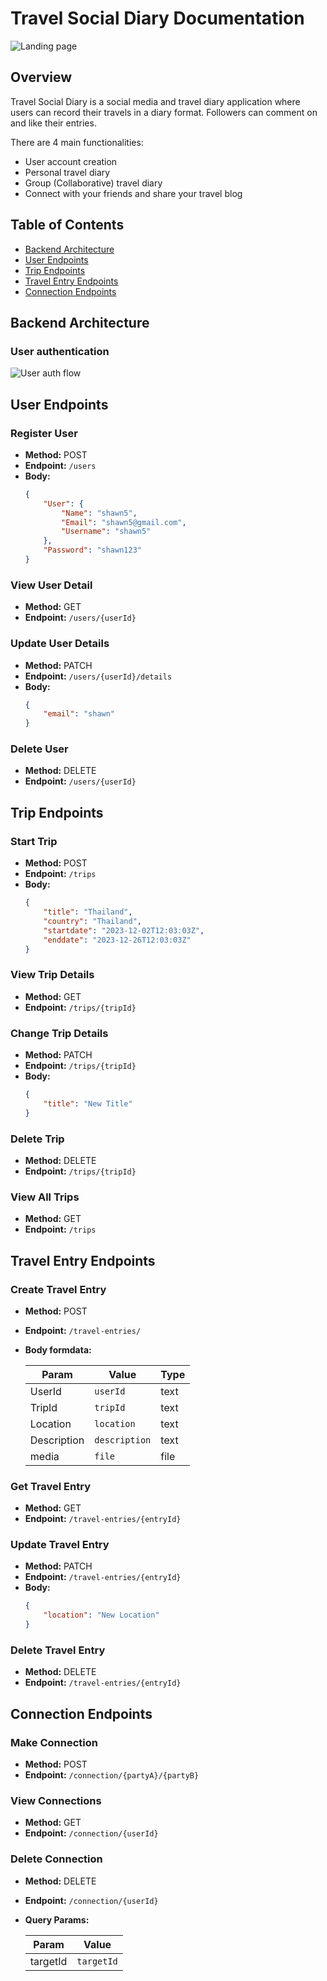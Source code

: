 # Travel Social Diary Documentation

![Landing page](img/client_landing.png)


## Overview
Travel Social Diary is a social media and travel diary application where users can record their travels in a diary format. Followers can comment on and like their entries.

There are 4 main functionalities:
- User account creation
- Personal travel diary 
- Group (Collaborative) travel diary
- Connect with your friends and share your travel blog


## Table of Contents
- [Backend Architecture](#backend-architecture)
- [User Endpoints](#user-endpoints)
- [Trip Endpoints](#trip-endpoints)
- [Travel Entry Endpoints](#travel-entry-endpoints)
- [Connection Endpoints](#connection-endpoints)

## Backend Architecture

### User authentication

![User auth flow](img/user_auth_flow.png)

## User Endpoints

### Register User
- **Method:** POST
- **Endpoint:** `/users`
- **Body:**
  ```json
  {
      "User": {
          "Name": "shawn5",
          "Email": "shawn5@gmail.com",
          "Username": "shawn5"
      },
      "Password": "shawn123"
  }
  ```

### View User Detail
- **Method:** GET
- **Endpoint:** `/users/{userId}`

### Update User Details
- **Method:** PATCH
- **Endpoint:** `/users/{userId}/details`
- **Body:**
  ```json
  {
      "email": "shawn"
  }
  ```

### Delete User
- **Method:** DELETE
- **Endpoint:** `/users/{userId}`

## Trip Endpoints

### Start Trip
- **Method:** POST
- **Endpoint:** `/trips`
- **Body:**
  ```json
  {
      "title": "Thailand",
      "country": "Thailand",
      "startdate": "2023-12-02T12:03:03Z",
      "enddate": "2023-12-26T12:03:03Z"
  }
  ```

### View Trip Details
- **Method:** GET
- **Endpoint:** `/trips/{tripId}`

### Change Trip Details
- **Method:** PATCH
- **Endpoint:** `/trips/{tripId}`
- **Body:**
  ```json
  {
      "title": "New Title" 
  }
  ```

### Delete Trip
- **Method:** DELETE
- **Endpoint:** `/trips/{tripId}`

### View All Trips
- **Method:** GET
- **Endpoint:** `/trips`

## Travel Entry Endpoints

### Create Travel Entry
- **Method:** POST
- **Endpoint:** `/travel-entries/`
- **Body formdata:**

  | Param | Value | Type |
  | ----- | ----- | ---- |
  | UserId | `userId` | text |
  | TripId | `tripId` | text |
  | Location | `location` | text |
  | Description | `description` | text |
  | media | `file` | file |

### Get Travel Entry
- **Method:** GET
- **Endpoint:** `/travel-entries/{entryId}`

### Update Travel Entry
- **Method:** PATCH
- **Endpoint:** `/travel-entries/{entryId}`
- **Body:**
  ```json
  {
      "location": "New Location"
  }
  ```

### Delete Travel Entry
- **Method:** DELETE
- **Endpoint:** `/travel-entries/{entryId}`

## Connection Endpoints

### Make Connection
- **Method:** POST
- **Endpoint:** `/connection/{partyA}/{partyB}`

### View Connections
- **Method:** GET
- **Endpoint:** `/connection/{userId}`

### Delete Connection
- **Method:** DELETE
- **Endpoint:** `/connection/{userId}`
- **Query Params:**
  
  | Param | Value |
  | ----- | ----- |
  | targetId | `targetId` |

